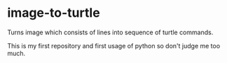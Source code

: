 # image-to-turtle
Turns image which consists of lines into sequence of turtle commands.

This is my first repository and first usage of python so don't judge me too much.
